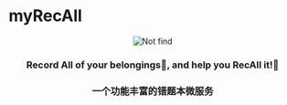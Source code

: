 # myRecAll

<div align="center">
    <div align="center">
        <img src="https://s2.loli.net/2024/03/25/XWyaJ6GZjECkseI.png" alt="Not find"/>
    </div>
    <h3 align="center">Record All of your belongings🧠, and help you RecAll it!🤩</h3>
    <h3 align="center">一个功能丰富的错题本微服务</h3>
</div>
